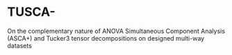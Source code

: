 # TUSCA-
On the complementary nature of ANOVA Simultaneous Component Analysis (ASCA+) and Tucker3 tensor decompositions on designed multi-way datasets
